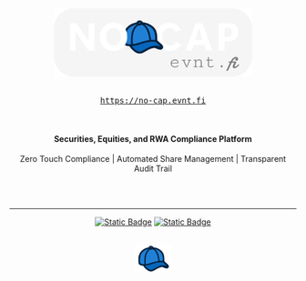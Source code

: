 <div align="center">

  <a href="https://evnt.fi">
    <img src="images/no-cap.evnt.fi.png" height="120px" alt="no cap logo"/>
  </a>

  <br/>
  <br/>
  <pre><a href="https://no-cap.evnt.fi">https://no-cap.evnt.fi</a></pre>
  
  <br/>
  
<h4>Securities, Equities, and RWA Compliance Platform</h4>

<p>
  Zero Touch Compliance | Automated Share Management | Transparent Audit Trail
</p>


  <br/>
  
  <br/>

  ---
  
[![Static Badge](https://img.shields.io/badge/Visit-Official%20Website?style=for-the-badge&logo=googlechrome&logoColor=%23ffffff&label=Official%20Website&color=%2380208F)](https://no-cap.evnt.fi)
[![Static Badge](https://img.shields.io/badge/%40NoCapOnChain-%40NoCapOnChain?style=for-the-badge&logo=X&logoColor=%23ffffff&label=Follow&color=%231c9ff0)](https://twitter.com/#)
  

<br/>
  <a href="https://evnt.fi.xyz">
    <img src="images/Cap.png" width="64px" alt="no cap hat logo"/>
  </a>

</div>
